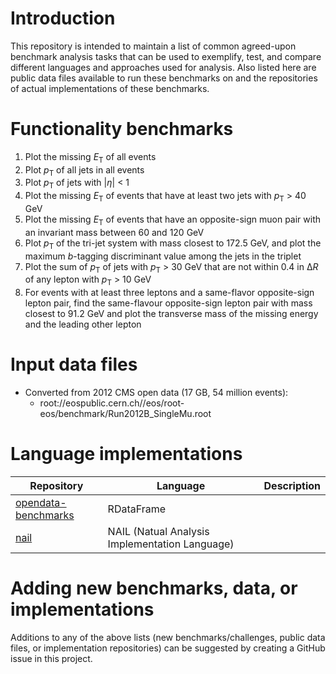 Introduction
============
This repository is intended to maintain a list of common agreed-upon benchmark analysis tasks that can be used to exemplify, test, and compare different languages and approaches used for analysis. Also listed here are public data files available to run these benchmarks on and the repositories of actual implementations of these benchmarks.

Functionality benchmarks
========================

1. Plot the missing <i>E</i><sub>T</sub> of all events
1. Plot <i>p</i><sub>T</sub> of all jets in all events
1. Plot <i>p</i><sub>T</sub> of jets with |<i>η</i>| < 1
1. Plot the missing <i>E</i><sub>T</sub> of events that have at least two jets with <i>p</i><sub>T</sub> > 40 GeV
1. Plot the missing <i>E</i><sub>T</sub> of events that have an opposite-sign muon pair with an invariant mass between 60 and 120 GeV
1. Plot <i>p</i><sub>T</sub> of the tri-jet system with mass closest to 172.5 GeV, and plot the maximum <i>b</i>-tagging discriminant value among the jets in the triplet
1. Plot the sum of <i>p</i><sub>T</sub> of jets with <i>p</i><sub>T</sub> > 30 GeV that are not within 0.4 in Δ<i>R</i> of any lepton with <i>p</i><sub>T</sub> > 10 GeV
1. For events with at least three leptons and a same-flavor opposite-sign lepton pair, find the same-flavour opposite-sign lepton pair with mass closest to 91.2 GeV and plot the transverse mass of the missing energy and the leading other lepton

Input data files
================

* Converted from 2012 CMS open data (17 GB, 54 million events):
  * root://eospublic.cern.ch//eos/root-eos/benchmark/Run2012B_SingleMu.root

Language implementations
========================

|Repository|Language|Description|
|----------|--------|-----------|
|[opendata-benchmarks](https://github.com/stwunsch/opendata-benchmarks)|RDataFrame||
|[nail](https://github.com/arizzi/nail/tree/master/benchmarks)|NAIL (Natual Analysis Implementation Language)||

Adding new benchmarks, data, or implementations
===============================================

Additions to any of the above lists (new benchmarks/challenges, public data files, or implementation repositories) can be suggested by creating a GitHub issue in this project.
